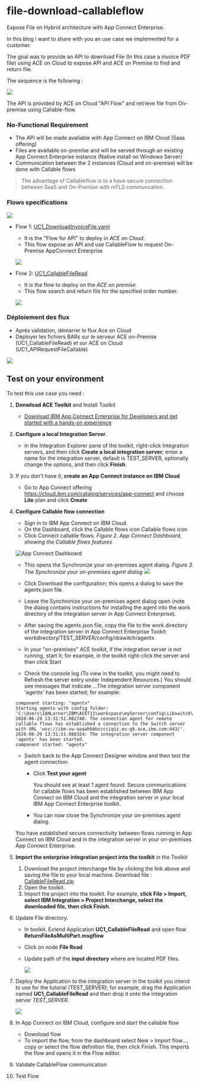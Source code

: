 # file-download-callableflow
Expose File on Hybrid architecture with App Connect Enterprise. 



In this blog i want to share with you an use case we implemented for a customer.

The goal was to provide an API to download File (In this case a invoice PDF file) using ACE on Cloud to expose API and ACE on Premise to find and return file.

The sequence is the following :

![](images/usecasesequence.jpg)

The API is provided by ACE on Cloud "API Flow" and retrieve file from On-premise using Callable-flow. 

### No-Functional Requirement
- The API will be made available with App Connect on IBM Cloud (Saas offering)
- Files are available on-premise and will be served through an existing App Connect Enterprise instance (Native install on Windows Server)
- Communication between the 2 instances (Cloud and on-premise) will be done with Callable flows

> The advantage of Callableflow is to a have secure connection between SaaS and On-Premise with mTLS communcation.


### Flows specifications

![](images/download-file-api.png)

- Flow 1: [UC1_DownloadInvoiceFile.yaml](./designer/UC1_DownloadInvoiceFile.yaml)

	- It is the "Flow for API" to deploy in *ACE on Cloud*.
    - This flow expose an API and use CallableFlow to request On-Premise AppConnect Enterprise
	
	![](./images/UC1_DownloadInvoiceFile.jpg)
	
	
- Flow 2: [UC1_CallableFileRead](./toolkit/v11/src/UC1_CallableFileRead)

	- It is the flow to deploy on the  *ACE on premise*
    - This flow search and return file for the specified order number.
	
	![](./images/UC1_CallableFileRead.jpg)


### Déploiement des flux

- Aprés validation, démarrer le flux Ace on Cloud
- Déployer les fichiers BARs sur le serveur ACE on-Premise (UC1_CallableFileRead) et sur ACE on Cloud (UC1_APIRequestFileCallable)

![](./images/download-file-api-arch-logique.png)



## Test on your environment

To test this use case you need :

1. **Donwload ACE Toolkit** and Install Toolkit
    - [Download IBM App Connect Enterprise for Developers and get started with a hands-on experience](https://www.ibm.com/docs/en/app-connect/12.0?topic=enterprise-download-ace-developer-edition-get-started)
2. **Configure a local Integration Server**.
    - in the Integration Explorer pane of the toolkit, right-click Integration servers, and then click **Create a local integration server**; enter a name for the integration server, default is  TEST_SERVER, optionally change the options, and then click **Finish**.
3. If you don't have it, **create an App Connect instance on IBM Cloud**
    - Go to App Connect offering https://cloud.ibm.com/catalog/services/app-connect and choose **Lite** plan and click **Create**
4. **Configure Callable flow connection**

    - Sign in to IBM App Connect on IBM Cloud.
    - On the Dashboard, click the Callable flows icon Callable flows icon
    - Click Connect callable flows.
    *Figure 2. App Connect Dashboard, showing the Callable flows features*
    
    
    ![App Connect Dashboard](images/pf-ace-image02-1.png)

    - This opens the Synchronize your on-premises agent dialog.
    *Figure 3. The Synchronize your on-premises agent dialog*
    ![](images/pf-ace-image03.png)

    - Click Download the configuration; this opens a dialog to save the agentx.json file.

    - Leave the Synchronize your on-premises agent dialog open (note the dialog contains instructions for installing the agent into the work directory of the integration server in App Connect Enterprise).
    - After saving the agentx.json file, copy the file to the work directory of the integration server in App Connect Enterprise Tookit: workdirectory/TEST_SERVER/config/iibswitch/agentx

    - In your "on-premises" ACE toolkit, if the integration server is not running, start it; for example, in the toolkit right-click the server and then click Start

    - Check the console log (To view in the toolkit, you might need to Refresh the server entry under Independent Resources.) You should see messages that indicate ...The integration server component 'agentx' has been started; for example:
    ```
    component starting: "agentx"
    Starting agentx with config folder: 'C:\Users\IANLarner\IBM\ACET11\workspace\myServer\config\iibswitch\agentx'
    2020-06-29 13:31:51.082740: The connection agent for remote callable flows has established a connection to the Switch server with URL 'wss://ibm-sw-aaaahbbbcccciqiz.eu-gb.ace.ibm.com:443/'. 
    2020-06-29 13:31:51.088324: The integration server component 'agentx' has been started. 
    component started: "agentx"
    ```
    - Switch back to the App Connect Designer window and then test the agent connection:
        - Click **Test your agent**

            You should see at least 1 agent found. Secure communications for callable flows has been established between IBM App Connect on IBM Cloud and the integration server in your local IBM App Connect Enterprise toolkit.
        
        - You can now close the Synchronize your on-premises agent dialog.

    
    
    You have established secure connectivity between flows running in App Connect on IBM Cloud and in the integration server in your on-premises App Connect Enterprise.

5. **Import the enterprise integration project into the toolkit** in the Toolkit
    1. Download the project interchange file by clicking the link above and saving the file to your local machine.
      Download file : [CallableFileRead.zip](https://github.com/fdut/file-download-callableflow/raw/main/toolkit/src/CallableFileRead.zip)
    2. Open the toolkit.
    3. Import the project into the toolkit. For example, **click File > Import, select IBM Integration > Project Interchange, select the downloaded file, then click Finish**.
6. Update File directory.
    - In toolkit. Extend Application **UC1_CallableFileRead** and open flow **ReturnFileAsMultiPart.msgflow**
    - Click on node **File Read** 
    - Update path of the **input directory** where are located PDF files.

        ![](images/updatefiledirectory.jpg)
8. Deploy the Application to the integration server in the toolkit you intend to use for the tutorial (TEST_SERVER); for example, drag the Application named **UC1_CallableFileRead** and then drop it onto the integration server *TEST_SERVER*.  

    ![](images/deploy.gif)
7. In App Connect on IBM Cloud, configure and start the callable flow
    - Download flow 
    - To import the flow, from the dashboard select New > Import flow..., copy or select the flow definition file, then click Finish. This imports the flow and opens it in the Flow editor.

8. Validate CallableFlow communication
9. Test Flow


